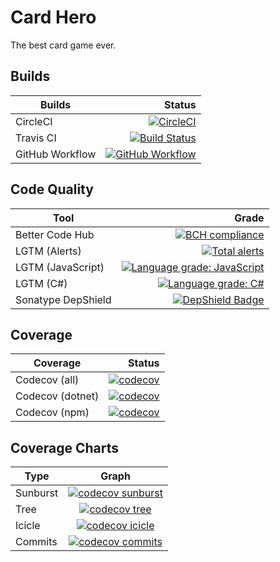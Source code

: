 # Card Hero

The best card game ever.

## Builds

|Builds|Status|
|---|---:|
|CircleCI|[![CircleCI](https://circleci.com/gh/kwokkan/card-hero.svg?style=svg)](https://circleci.com/gh/kwokkan/card-hero)|
|Travis CI|[![Build Status](https://travis-ci.com/kwokkan/card-hero.svg?branch=master)](https://travis-ci.com/kwokkan/card-hero)|
|GitHub Workflow|[![GitHub Workflow](https://github.com/kwokkan/card-hero/workflows/.NET%20Core/badge.svg)](https://github.com/kwokkan/card-hero/actions?query=workflow%3A%22.NET+Core%22)|

## Code Quality

|Tool|Grade|
|---|---:|
|Better Code Hub|[![BCH compliance](https://bettercodehub.com/edge/badge/kwokkan/card-hero?branch=master)](https://bettercodehub.com/)|
|LGTM (Alerts)|[![Total alerts](https://img.shields.io/lgtm/alerts/g/kwokkan/card-hero.svg?logo=lgtm&logoWidth=18)](https://lgtm.com/projects/g/kwokkan/card-hero/alerts/)|
|LGTM (JavaScript)|[![Language grade: JavaScript](https://img.shields.io/lgtm/grade/javascript/g/kwokkan/card-hero.svg?logo=lgtm&logoWidth=18)](https://lgtm.com/projects/g/kwokkan/card-hero/context:javascript)|
|LGTM (C#)|[![Language grade: C#](https://img.shields.io/lgtm/grade/csharp/g/kwokkan/card-hero.svg?logo=lgtm&logoWidth=18)](https://lgtm.com/projects/g/kwokkan/card-hero/context:csharp)|
|Sonatype DepShield|[![DepShield Badge](https://depshield.sonatype.org/badges/kwokkan/card-hero/depshield.svg)](https://depshield.github.io)|

## Coverage

|Coverage|Status|
|---|---:|
|Codecov (all)|[![codecov](https://codecov.io/gh/kwokkan/card-hero/branch/master/graph/badge.svg)](https://codecov.io/gh/kwokkan/card-hero)|
|Codecov (dotnet)|[![codecov](https://codecov.io/gh/kwokkan/card-hero/branch/master/graph/badge.svg?flag=dotnet)](https://codecov.io/gh/kwokkan/card-hero)|
|Codecov (npm)|[![codecov](https://codecov.io/gh/kwokkan/card-hero/branch/master/graph/badge.svg?flag=npm)](https://codecov.io/gh/kwokkan/card-hero)|

## Coverage Charts

|Type|Graph|
|---|:---:|
|Sunburst|[![codecov sunburst](https://codecov.io/gh/kwokkan/card-hero/branch/master/graphs/sunburst.svg)](https://codecov.io/gh/kwokkan/card-hero)|
|Tree|[![codecov tree](https://codecov.io/gh/kwokkan/card-hero/branch/master/graphs/tree.svg)](https://codecov.io/gh/kwokkan/card-hero)|
|Icicle|[![codecov icicle](https://codecov.io/gh/kwokkan/card-hero/branch/master/graphs/icicle.svg)](https://codecov.io/gh/kwokkan/card-hero)|
|Commits|[![codecov commits](https://codecov.io/gh/kwokkan/card-hero/branch/master/graphs/commits.svg)](https://codecov.io/gh/kwokkan/card-hero)|
